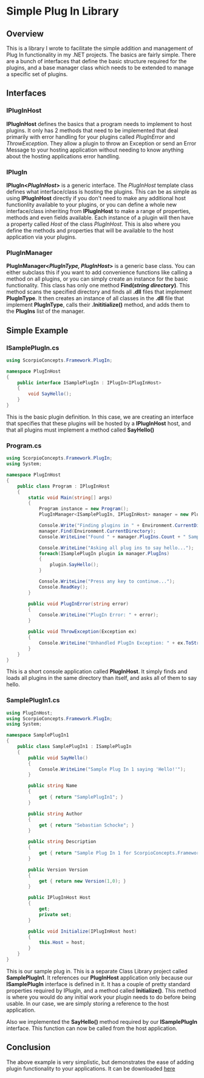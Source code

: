 # Simple Plug In Library

## Overview
This is a library I wrote to facilitate the simple addition and management of Plug In functionality in my .NET projects. The basics are fairly simple. There are a bunch of interfaces that define the basic structure required for the plugins, and a base manager class which needs to be extended to manage a specific set of plugins.

## Interfaces
### IPlugInHost
**IPlugInHost** defines the basics that a program needs to implement to host plugins. It only has 2 methods that need to be implemented that deal primarily with error handling for your plugins called _PlugInError_ and _ThrowException_. They allow a plugin to throw an Exception or send an Error Message to your hosting application without needing to know anything about the hosting applications error handling.

### IPlugIn
**IPlugIn&lt;_PlugInHost_&gt;** is a generic interface. The _PlugInHost_ template class defines what interface/class is hosting the plugins. This can be as simple as using **IPlugInHost** directly if you don't need to make any additional host functionlity available to your plugins, or you can define a whole new interface/class inheriting from **IPlugInHost** to make a range of properties, methods and even fields available. Each instance of a plugin will then have a property called _Host_ of the class _PlugInHost_. This is also where you define the methods and properties that will be available to the host application via your plugins.

### PlugInManager
**PlugInManager&lt;_PlugInType, PlugInHost_&gt;** is a generic base class. You can either subclass this if you want to add convenience functions like calling a method on all plugins, or you can simply create an instance for the basic functionality. This class has only one method **Find(_string directory_)**. This method scans the specified directory and finds all **.dll** files that implement **PlugInType**. It then creates an instance of all classes in the **.dll** file that implement **PlugInType**, calls their **.Inititialize()** method, and adds them to the **PlugIns** list of the manager.

## Simple Example
### ISamplePlugIn.cs
```csharp
using ScorpioConcepts.Framework.PlugIn;

namespace PlugInHost
{
    public interface ISamplePlugIn : IPlugIn<IPlugInHost>
    {
        void SayHello();
    }
}
```
This is the basic plugin definition. In this case, we are creating an interface that specifies that these plugins will be hosted by a **IPlugInHost** host, and that all plugins must implement a method called **SayHello()**

### Program.cs
```csharp
using ScorpioConcepts.Framework.PlugIn;
using System;

namespace PlugInHost
{
    public class Program : IPlugInHost
    {
        static void Main(string[] args)
        {
            Program instance = new Program();
            PlugInManager<ISamplePlugIn, IPlugInHost> manager = new PlugInManager<ISamplePlugIn, IPlugInHost>(instance);

            Console.Write("Finding plugins in " + Environment.CurrentDirectory + "...");
            manager.Find(Environment.CurrentDirectory);
            Console.WriteLine("Found " + manager.PlugIns.Count + " Sample Plug Ins");

            Console.WriteLine("Asking all plug ins to say hello...");
            foreach(ISamplePlugIn plugin in manager.PlugIns)
            {
                plugin.SayHello();
            }

            Console.WriteLine("Press any key to continue...");
            Console.ReadKey();
        }

        public void PlugInError(string error)
        {
            Console.WriteLine("PlugIn Error: " + error);
        }

        public void ThrowException(Exception ex)
        {
            Console.WriteLine("Unhandled PlugIn Exception: " + ex.ToString());
        }
    }
}
```
This is a short console application called **PlugInHost**. It simply finds and loads all plugins in the same directory than itself, and asks all of them to say hello.

### SamplePlugIn1.cs
```csharp
using PlugInHost;
using ScorpioConcepts.Framework.PlugIn;
using System;

namespace SamplePlugIn1
{
    public class SamplePlugIn1 : ISamplePlugIn
    {
        public void SayHello()
        {
            Console.WriteLine("Sample Plug In 1 saying 'Hello!'");
        }

        public string Name
        {
            get { return "SamplePlugIn1"; }
        }

        public string Author
        {
            get { return "Sebastian Schocke"; }
        }

        public string Description
        {
            get { return "Sample Plug In 1 for ScorpioConcepts.Framework.PlugIn demo"; }
        }

        public Version Version
        {
            get { return new Version(1,0); }
        }

        public IPlugInHost Host
        {
            get;
            private set;
        }

        public void Initialize(IPlugInHost host)
        {
            this.Host = host;
        }
    }
}
```
This is our sample plug in. This is a separate Class Library project called **SamplePlugIn1**. It references our **PlugInHost** application only because our **ISamplePlugIn** interface is defined in it. It has a couple of pretty standard properties required by IPlugIn, and a method called **Initialize()**. This method is where you would do any initial work your plugin needs to do before being usable. In our case, we are simply storing a reference to the host application.

Also we implemented the **SayHello()** method required by our **ISamplePlugIn** interface. This function can now be called from the host application.

## Conclusion
The above example is very simplistic, but demonstrates the ease of adding plugin functionality to your applications. It can be downloaded [here](http://www.geekhangar.co.za/ScorpioConcepts/framework/PlugInExample.zip)
